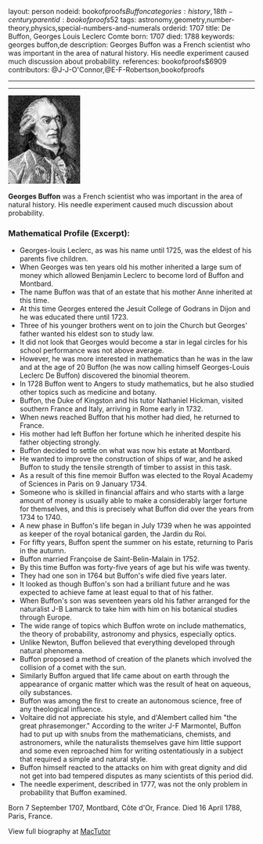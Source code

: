 layout: person
nodeid: bookofproofs$Buffon
categories: history,18th-century
parentid: bookofproofs$52
tags: astronomy,geometry,number-theory,physics,special-numbers-and-numerals
orderid: 1707
title: De Buffon, Georges Louis Leclerc Comte
born: 1707
died: 1788
keywords: georges buffon,de
description: Georges Buffon was a French scientist who was important in the area of natural history. His needle experiment caused much discussion about probability.
references: bookofproofs$6909
contributors: @J-J-O'Connor,@E-F-Robertson,bookofproofs

---



---

![Buffon.jpg](https://github.com/bookofproofs/bookofproofs.github.io/blob/main/_sources/_assets/images/portraits/Buffon.jpg?raw=true)

**Georges Buffon** was a French scientist who was important in the area of natural history. His needle experiment caused much discussion about probability.

### Mathematical Profile (Excerpt):
* Georges-louis Leclerc, as was his name until 1725, was the eldest of his parents five children.
* When Georges was ten years old his mother inherited a large sum of money which allowed Benjamin Leclerc to become lord of Buffon and Montbard.
* The name Buffon was that of an estate that his mother Anne inherited at this time.
* At this time Georges entered the Jesuit College of Godrans in Dijon and he was educated there until 1723.
* Three of his younger brothers went on to join the Church but Georges' father wanted his eldest son to study law.
* It did not look that Georges would become a star in legal circles for his school performance was not above average.
* However, he was more interested in mathematics than he was in the law and at the age of 20 Buffon (he was now calling himself Georges-Louis Leclerc De Buffon) discovered the binomial theorem.
* In 1728 Buffon went to Angers to study mathematics, but he also studied other topics such as medicine and botany.
* Buffon, the Duke of Kingston and his tutor Nathaniel Hickman, visited southern France and Italy, arriving in Rome early in 1732.
* When news reached Buffon that his mother had died, he returned to France.
* His mother had left Buffon her fortune which he inherited despite his father objecting strongly.
* Buffon decided to settle on what was now his estate at Montbard.
* He wanted to improve the construction of ships of war, and he asked Buffon to study the tensile strength of timber to assist in this task.
* As a result of this fine memoir Buffon was elected to the Royal Academy of Sciences in Paris on 9 January 1734.
* Someone who is skilled in financial affairs and who starts with a large amount of money is usually able to make a considerably larger fortune for themselves, and this is precisely what Buffon did over the years from 1734 to 1740.
* A new phase in Buffon's life began in July 1739 when he was appointed as keeper of the royal botanical garden, the Jardin du Roi.
* For fifty years, Buffon spent the summer on his estate, returning to Paris in the autumn.
* Buffon married Françoise de Saint-Belin-Malain in 1752.
* By this time Buffon was forty-five years of age but his wife was twenty.
* They had one son in 1764 but Buffon's wife died five years later.
* It looked as though Buffon's son had a brilliant future and he was expected to achieve fame at least equal to that of his father.
* When Buffon's son was seventeen years old his father arranged for the naturalist J-B Lamarck to take him with him on his botanical studies through Europe.
* The wide range of topics which Buffon wrote on include mathematics, the theory of probability, astronomy and physics, especially optics.
* Unlike Newton, Buffon believed that everything developed through natural phenomena.
* Buffon proposed a method of creation of the planets which involved the collision of a comet with the sun.
* Similarly Buffon argued that life came about on earth through the appearance of organic matter which was the result of heat on aqueous, oily substances.
* Buffon was among the first to create an autonomous science, free of any theological influence.
* Voltaire did not appreciate his style, and d'Alembert called him "the great phrasemonger." According to the writer J-F Marmontel, Buffon had to put up with snubs from the mathematicians, chemists, and astronomers, while the naturalists themselves gave him little support and some even reproached him for writing ostentatiously in a subject that required a simple and natural style.
* Buffon himself reacted to the attacks on him with great dignity and did not get into bad tempered disputes as many scientists of this period did.
* The needle experiment, described in 1777, was not the only problem in probability that Buffon examined.

Born 7 September 1707, Montbard, Côte d'Or, France. Died 16 April 1788, Paris, France.

View full biography at [MacTutor](https://mathshistory.st-andrews.ac.uk/Biographies/Buffon/)
